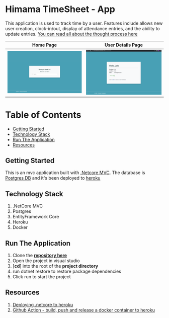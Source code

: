 # Himama TimeSheet - App

This application is used to track time by a user. Features include allows new user creation, clock-in/out, display of attendance entries, and the ability to update entries. [You can read all about the thought process here](./Response.md)

Home Page                                             |  User Details Page
:----------------------------------------------------:|:------------------------------------------------------:
<img width="700" alt="Server Side" src="./index.png"> |  <img width="700" alt="Server Side" src="./details.png">


# Table of Contents

- [Getting Started](#getting-started)
- [Technology Stack](#technology-stack)
- [Run The Application](#run-the-application)
- [Resources](#resources)

## Getting Started
This is an mvc application built with [.Netcore MVC](https://docs.microsoft.com/en-us/aspnet/core/tutorials/first-mvc-app/start-mvc?view=aspnetcore-5.0&tabs=visual-studio). The database is [Postgres DB](https://www.heroku.com/postgres) and it's been deployed to [heroku](https://himamatimesheet.herokuapp.com)



## Technology Stack

1. .NetCore MVC
2. Postgres
3. EntityFramework Core
4. Heroku
5. Docker


## Run The Application

1. Clone the [**repository here**](https://github.com/syntiara/Himama.Timesheet.git)
1. Open the project in visual studio
2. [**cd**] into the root of the **project directory**
3. run dotnet restore to restore package dependencies
4. Click run to start the project

## Resources

1. [Deploying .netcore to heroku](https://dev.to/alrobilliard/deploying-net-core-to-heroku-1lfe)
2. [Github Action - build, push and release a docker container to heroku](https://github.com/marketplace/actions/build-push-and-release-a-docker-container-to-heroku)